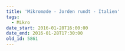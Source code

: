 ```yaml
---
title: 'Mikromøde - Jorden rundt - Italien'
tags:
  - Mikro
date_start: 2016-01-28T16:00:00
date_end: 2016-01-28T17:30:00
old_id: 5861
---
```

